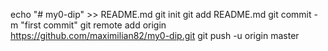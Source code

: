 echo "# my0-dip" >> README.md
git init
git add README.md
git commit -m "first commit"
git remote add origin https://github.com/maximilian82/my0-dip.git
git push -u origin master
